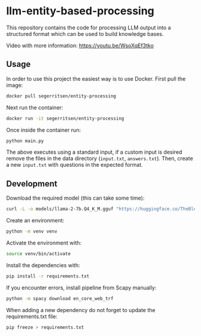 # llm-entity-based-processing

This repository contains the code for processing LLM output into a structured format which can be used to build knowledge bases.

Video with more information: https://youtu.be/WsoXqEf3tko

## Usage

In order to use this project the easiest way is to use Docker. First pull the image:

```sh
docker pull segerritsen/entity-processing
```

Next run the container:

```sh
docker run -it segerritsen/entity-processing
```

Once inside the container run:

```sh
python main.py
```

The above executes using a standard input, if a custom input is desired remove the files in the data directory (`input.txt`, `answers.txt`). Then, create a new `input.txt` with questions in the expected format.

## Development

Download the required model (this can take some time):

```sh
curl -L -o models/llama-2-7b.Q4_K_M.gguf "https://huggingface.co/TheBloke/Llama-2-7B-GGUF/resolve/main/llama-2-7b.Q4_K_M.gguf?download=true"
```

Create an environment:

```sh
python -m venv venv
```

Activate the environment with:

```sh
source venv/bin/activate
```

Install the dependencies with:

```sh
pip install -r requirements.txt
```

If you encounter errors, install pipeline from Scapy manually:

```sh
python -m spacy download en_core_web_trf
```

When adding a new dependency do not forget to update the requirements.txt file:

```sh
pip freeze > requirements.txt
```
